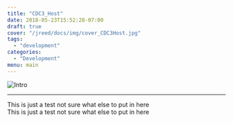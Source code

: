 ```yaml
---
title: "CDC3_Host"
date: 2018-05-23T15:52:28-07:00
draft: true
cover: "/jreed/docs/img/cover_CDC3Host.jpg"
tags:
  - "development"
categories:
  - "Development"
menu: main
---
```

![Intro](../img/cover_CDC3Host.jpg)

---
This is just a test
not sure what else to
put in here
<br>
This is just a test
not sure what else to
put in here

